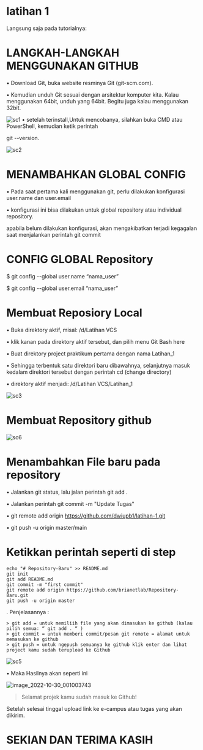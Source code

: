 # latihan 1 #

Langsung saja pada tutorialnya:

# LANGKAH-LANGKAH MENGGUNAKAN GITHUB
• Download Git, buka website resminya Git (git-scm.com).

• Kemudian unduh Git sesuai dengan arsitektur komputer kita. Kalau menggunakan 64bit, unduh yang 64bit. Begitu juga kalau menggunakan 32bit.

![sc1](https://user-images.githubusercontent.com/115912116/198843484-0d304e5f-da42-4d44-b4f1-fcee31f36116.PNG)
• setelah terinstall,Untuk mencobanya, silahkan buka CMD atau PowerShell, kemudian ketik perintah

git --version.

![sc2](https://user-images.githubusercontent.com/115912116/198843627-6279cbf6-4cee-4f44-bedb-8dc620d1dab8.PNG)

# MENAMBAHKAN GLOBAL CONFIG

• Pada saat pertama kali menggunakan git, perlu dilakukan konfigurasi user.name dan user.email

• konfigurasi ini bisa dilakukan untuk global repository atau individual repository.

apabila belum dilakukan konfigurasi, akan mengakibatkan terjadi kegagalan saat menjalankan perintah git commit

# CONFIG GLOBAL Repository

$ git config --global user.name “nama_user”

$ git config --global user.email “nama_user”


# Membuat Reposiory Local


• Buka direktory aktif, misal: /d/Latihan VCS

• klik kanan pada direktory aktif tersebut, dan pilih menu Git Bash here

• Buat direktory project praktikum pertama dengan nama Latihan_1

• Sehingga terbentuk satu direktori baru dibawahnya, selanjutnya masuk kedalam direktori tersebut dengan perintah cd (change directory)

• direktory aktif menjadi: /d/Latihan VCS/Latihan_1

![sc3](https://user-images.githubusercontent.com/115912116/198843929-e98fc484-39d4-45d6-952f-69002a21fd38.png)



# Membuat Repository github

![sc6](https://user-images.githubusercontent.com/115912116/198844044-00a059ac-1538-450f-a7e7-d37b5b332652.png)

# Menambahkan File baru pada repository

• Jalankan git status, lalu jalan perintah git add .

• Jalankan perintah git commit -m "Update Tugas"

• git remote add origin https://github.com/dwiupb1/latihan-1.git

• git push -u origin master/main

 # Ketikkan perintah seperti di step

    echo "# Repository-Baru" >> README.md
    git init
    git add README.md
    git commit -m "first commit"
    git remote add origin https://github.com/brianetlab/Repository-Baru.git
    git push -u origin master

 . Penjelasannya :

    > git add = untuk memiliih file yang akan dimasukan ke github (kalau pilih semua: “ git add . “ )
    > git commit = untuk memberi commit/pesan git remote = alamat untuk memasukan ke github
    > git push = untuk ngepush semuanya ke github klik enter dan lihat project kamu sudah terupload ke Github


![sc5](https://user-images.githubusercontent.com/115912116/198844117-8f58ba5c-716e-4d3b-b543-60047ebcb2b5.PNG)

• Maka Hasilnya akan seperti ini

![image_2022-10-30_001003743](https://user-images.githubusercontent.com/115912116/198844308-69cebf40-6b3a-4bd4-bc2c-15249293ecb7.png)

> Selamat projek kamu sudah masuk ke Github! 

Setelah selesai tinggal upload link ke e-campus atau tugas yang akan dikirim.

# SEKIAN DAN TERIMA KASIH #





            


